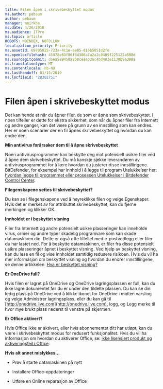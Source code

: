 ```yaml
---
title: Filen åpen i skrivebeskyttet modus
ms.author: pebaum
author: pebaum
manager: mnirkhe
ms.date: 4/26/2018
ms.audience: ITPro
ms.topic: article
ROBOTS: NOINDEX, NOFOLLOW
localization_priority: Priority
ms.assetid: 69705825-723a-4c1e-ae85-d16b5051d2fe
ms.openlocfilehash: 45078e83f86f34386a7a2a2c0409f225122a598d
ms.sourcegitcommit: d6ea5e9458a2b8ceaab3ac4bd483e1130b9a398a
ms.translationtype: MT
ms.contentlocale: nb-NO
ms.lasthandoff: 01/15/2019
ms.locfileid: "28302751"
---
```

# <a name="file-open-read-only"></a>Filen åpen i skrivebeskyttet modus

Det kan hende at når du åpner filer, de som er åpne som skrivebeskyttet. I noen tilfeller er dette for ekstra sikkerhet, som når du åpner filer fra Internett og andre ganger, kan det være på grunn av en innstilling som kan endres. Her er noen scenarier der en fil åpnes skrivebeskyttet og hvordan du kan endre den.
  
 **Min antivirus forårsaker dem til å åpne skrivebeskyttet**
  
Noen antivirusprogrammer kan beskytte deg mot potensielt usikre filer ved å åpne dem skrivebeskyttet. Du må kanskje sjekke leverandøren av antivirusprogrammet for å lære hvordan du justerer disse innstillingene. BitDefender, for eksempel har innhold i å legge til program Utelukkelser her: [hvordan legge til programmet eller prosessen Utelukkelser i Bitdefender Control Center](https://www.bitdefender.com/support/how-to-add-application-or-process-exclusions-in-bitdefender-control-center-1119.mdl).
  
 **Filegenskapene settes til skrivebeskyttet?**
  
Du kan se i filegenskapene ved å høyreklikke filen og velge Egenskaper. Hvis det er merket av for attributtet skrivebeskyttet, kan du fjerne merkingen og klikker OK.
  
 **Innholdet er i beskyttet visning**
  
Filer fra Internett og andre potensielt usikre plasseringer kan inneholde virus, ormer og andre typer skadelig programvare som kan skade datamaskinen din. Dette er også ofte tilfellet med e-postvedlegg eller filer du har lastet ned. For å beskytte datamaskinen, er filer fra disse potensielt usikre plasseringer åpnet i beskyttet visning. Ved hjelp av beskyttet visning, kan du lese en fil og vise innholdet samtidig redusere risikoen. Hvis du vil ha mer informasjon om beskyttet visning og hvordan du endrer innstillingene, se denne artikkelen: [Hva er beskyttet visning?](https://support.office.com/en-us/article/d6f09ac7-e6b9-4495-8e43-2bbcdbcb6653)
  
 **Er OneDrive full?**
  
Hvis filen er lagret på OneDrive og OneDrive lagringsplassen er full, kan du ikke lagre dokumentet før du er under den tildelte plassen. Du kan se din ledig plass på OneDrive ved å klikke ikonet for OneDrive i midten varsling og velge Administrer lagringsplass, eller du kan gå til [http://onedrive.live.com](http://onedrive.live.com), logg, og Legg merke til hvor mye brukt plass nederst til venstre på skjermen.
  
 **Er Office aktivert?**
  
Hvis Office ikke er aktivert, eller hvis abonnementet ditt har utløpt, kan du være i skrivebeskyttet modus for redusert funksjonalitet. Hvis du vil ha informasjon om hvordan du aktiverer Office, se: [ikke lisensiert produkt og aktiveringsfeil i Office](https://support.office.com/en-us/article/0d23d3c0-c19c-4b2f-9845-5344fedc4380).
  
 **Hvis alt annet mislykkes...**
  
- Prøv å starte datamaskinen på nytt
    
- Installere Office-oppdateringer
    
- Utføre en Online reparasjon av Office
    

